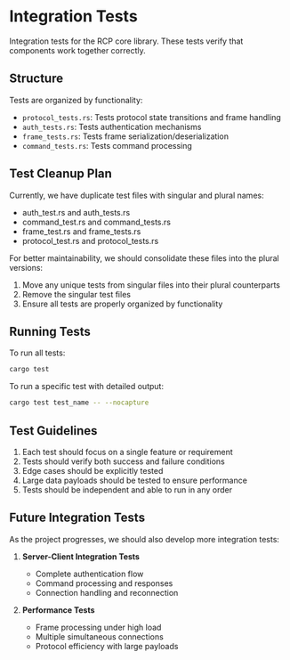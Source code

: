 # Integration Tests

Integration tests for the RCP core library. These tests verify that components work together correctly.

## Structure

Tests are organized by functionality:
- `protocol_tests.rs`: Tests protocol state transitions and frame handling
- `auth_tests.rs`: Tests authentication mechanisms
- `frame_tests.rs`: Tests frame serialization/deserialization
- `command_tests.rs`: Tests command processing

## Test Cleanup Plan

Currently, we have duplicate test files with singular and plural names:
- auth_test.rs and auth_tests.rs
- command_test.rs and command_tests.rs
- frame_test.rs and frame_tests.rs
- protocol_test.rs and protocol_tests.rs

For better maintainability, we should consolidate these files into the plural versions:

1. Move any unique tests from singular files into their plural counterparts
2. Remove the singular test files
3. Ensure all tests are properly organized by functionality

## Running Tests

To run all tests:
```bash
cargo test
```

To run a specific test with detailed output:
```bash
cargo test test_name -- --nocapture
```

## Test Guidelines

1. Each test should focus on a single feature or requirement
2. Tests should verify both success and failure conditions
3. Edge cases should be explicitly tested
4. Large data payloads should be tested to ensure performance
5. Tests should be independent and able to run in any order

## Future Integration Tests

As the project progresses, we should also develop more integration tests:

1. **Server-Client Integration Tests**
   - Complete authentication flow
   - Command processing and responses
   - Connection handling and reconnection

2. **Performance Tests**
   - Frame processing under high load
   - Multiple simultaneous connections
   - Protocol efficiency with large payloads
